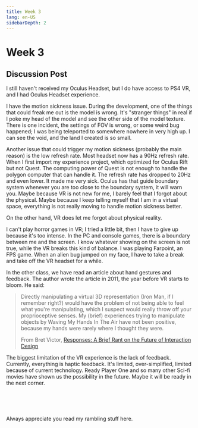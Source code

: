 ```yaml
---
title: Week 3
lang: en-US
sidebarDepth: 2
---
```


# Week 3

## Discussion Post

I still haven't received my Oculus Headset, but I do have access to PS4 VR, and I had Oculus Headset experience. 

I have the motion sickness issue. During the development, one of the things that could freak me out is the model is wrong. It's "stranger things" in real if I poke my head of the model and see the other side of the model texture. There is one incident, the settings of FOV is wrong, or some weird bug happened; I was being teleported to somewhere nowhere in very high up. I can see the void, and the land I created is so small. 

Another issue that could trigger my motion sickness (probably the main reason) is the low refresh rate. Most headset now has a 90Hz refresh rate. When I first import my experience project, which optimized for Oculus Rift but not Quest. The computing power of Quest is not enough to handle the polygon computer that can handle it. The refresh rate has dropped to 20Hz and even lower. It made me very sick. 
Oculus has that guide boundary system whenever you are too close to the boundary system, it will warn you. Maybe because VR is not new for me, I barely feel that I forgot about the physical. Maybe because I keep telling myself that I am in a virtual space, everything is not really moving to handle motion sickness better. 

On the other hand, VR does let me forgot about physical reality.


I can't play horror games in VR; I tried a little bit, then I have to give up because it's too intense. In the PC and console games, there is a boundary between me and the screen. I know whatever showing on the screen is not true, while the VR breaks this kind of balance. I was playing Farpoint, an FPS game. When an alien bug jumped on my face, I have to take a break and take off the VR headset for a while. 

In the other class, we have read an article about hand gestures and feedback. The author wrote the article in 2011, the year before VR starts to bloom. He said: 

> Directly manipulating a virtual 3D representation (Iron Man, if I remember right?) would have the problem of not being able to feel what you're manipulating, which I suspect would really throw off your proprioceptive senses. My (brief) experiences trying to manipulate objects by Waving My Hands In The Air have not been positive, because my hands were rarely where I thought they were.
>
> From Bret Victor, [Responses: A Brief Rant on the Future of Interaction Design](http://worrydream.com/ABriefRantOnTheFutureOfInteractionDesign/responses.html)

The biggest limitation of the VR experience is the lack of feedback. Currently, everything is haptic feedback. It's limited, over-simplified, limited because of current technology. Ready Player One and so many other Sci-fi movies have shown us the possibility in the future. Maybe it will be ready in the next corner. 

<br>

<br>

<br>

Always appreciate you read my rambling stuff here. 

